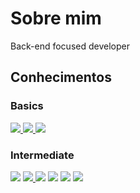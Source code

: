 # Sobre mim
Back-end focused developer

## Conhecimentos

### Basics
<a href="https://docs.microsoft.com/pt-br/dotnet/csharp/">
    <img src="https://img.shields.io/badge/CSharp-239120?style=for-the-badge&logo=CSharp&logoColor=white">
</a>

<a href="https://go.dev/">
  <img src="https://img.shields.io/badge/Golang-29BEB0?style=for-the-badge&logo=Go&logoColor=white">
</a>

<a href="https://python.org/">
  <img src="https://img.shields.io/badge/Python-3776AB?style=for-the-badge&logo=python&logoColor=white">
</a>

### Intermediate
<span>
<img src="https://img.shields.io/badge/Bash-000000?style=for-the-badge&logo=hyper&logoColor=white">
</span>
<a href="https://nodejs.org/">
    <img src="https://img.shields.io/badge/NodeJS-339933?style=for-the-badge&logo=Node.JS&logoColor=white">
</a>
<span>
    <img src="https://img.shields.io/badge/JavaScript-F7DF1E?style=for-the-badge&logo=javascript&logoColor=black">
</span>
<a href="https://www.typescriptlang.org/">
<img src="https://img.shields.io/badge/typescript-3178C6?style=for-the-badge&logo=typescript&logoColor=white"></a>
<a href="https://git-scm.com/">
<img src="https://img.shields.io/badge/git-F05032?style=for-the-badge&logo=git&logoColor=white"></a>
<a href="https://www.mongodb.com/en-us">
    <img src="https://img.shields.io/badge/mongodb-47A248?style=for-the-badge&logo=mongodb&logoColor=white">
</a>
